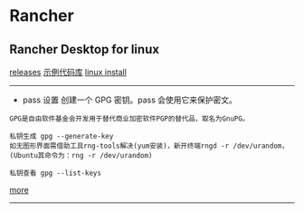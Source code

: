# Rancher

## Rancher Desktop for linux
[releases](https://github.com/rancher-sandbox/rancher-desktop/releases)
[示例代码库](https://docs.rancher.cn/docs/rancher2/k8s-in-rancher/pipelines/example-repos/_index/)
[linux install](https://docs.rancher.cn/docs/rancherdesktop/getting-started/installation/_index/)

---

- pass 设置
创建一个 GPG 密钥。pass 会使用它来保护密文。
```
GPG是自由软件基金会开发用于替代商业加密软件PGP的替代品，取名为GnuPG。

私钥生成 gpg --generate-key
如无图形界面需借助工具rng-tools解决(yum安装)，新开终端rngd -r /dev/urandom，(Ubuntu其命令为：rng -r /dev/urandom)

私钥查看 gpg --list-keys

```
[more](https://blog.csdn.net/weixin_36078354/article/details/116649866)

---
